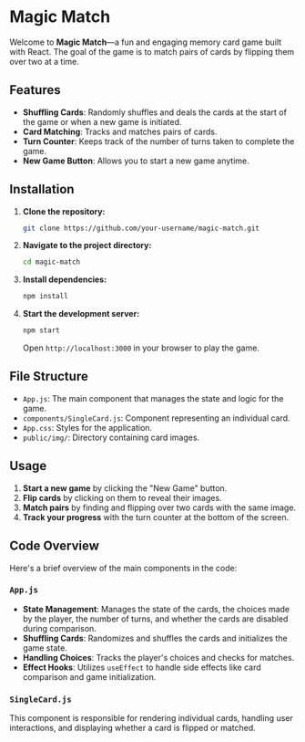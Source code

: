# Magic Match

Welcome to **Magic Match**—a fun and engaging memory card game built with React. The goal of the game is to match pairs of cards by flipping them over two at a time. 

## Features

- **Shuffling Cards**: Randomly shuffles and deals the cards at the start of the game or when a new game is initiated.
- **Card Matching**: Tracks and matches pairs of cards.
- **Turn Counter**: Keeps track of the number of turns taken to complete the game.
- **New Game Button**: Allows you to start a new game anytime.

## Installation

1. **Clone the repository:**

    ```bash
    git clone https://github.com/your-username/magic-match.git
    ```

2. **Navigate to the project directory:**

    ```bash
    cd magic-match
    ```

3. **Install dependencies:**

    ```bash
    npm install
    ```

4. **Start the development server:**

    ```bash
    npm start
    ```

   Open `http://localhost:3000` in your browser to play the game.

## File Structure

- `App.js`: The main component that manages the state and logic for the game.
- `components/SingleCard.js`: Component representing an individual card.
- `App.css`: Styles for the application.
- `public/img/`: Directory containing card images.

## Usage

1. **Start a new game** by clicking the "New Game" button.
2. **Flip cards** by clicking on them to reveal their images.
3. **Match pairs** by finding and flipping over two cards with the same image.
4. **Track your progress** with the turn counter at the bottom of the screen.

## Code Overview

Here's a brief overview of the main components in the code:

### `App.js`

- **State Management**: Manages the state of the cards, the choices made by the player, the number of turns, and whether the cards are disabled during comparison.
- **Shuffling Cards**: Randomizes and shuffles the cards and initializes the game state.
- **Handling Choices**: Tracks the player's choices and checks for matches.
- **Effect Hooks**: Utilizes `useEffect` to handle side effects like card comparison and game initialization.

### `SingleCard.js`

This component is responsible for rendering individual cards, handling user interactions, and displaying whether a card is flipped or matched.


